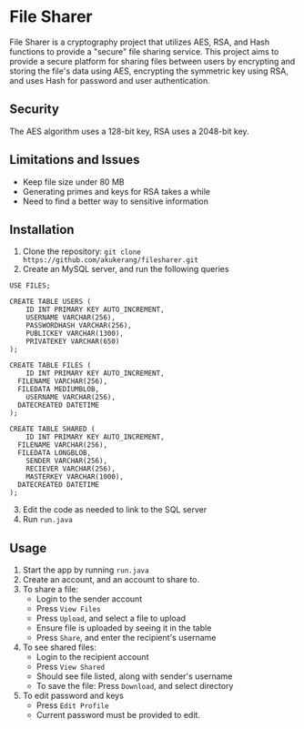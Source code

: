 # File Sharer
File Sharer is a cryptography project that utilizes AES, RSA, and Hash functions to provide a "secure" file sharing service.
This project aims to provide a secure platform for sharing files between users by encrypting and storing the file's data using AES, 
encrypting the symmetric key using RSA, and uses Hash for password and user authentication.

## Security
The AES algorithm uses a 128-bit key, RSA uses a 2048-bit key.

## Limitations and Issues
- Keep file size under 80 MB
- Generating primes and keys for RSA takes a while
- Need to find a better way to sensitive information

## Installation
1. Clone the repository:
`git clone https://github.com/akukerang/filesharer.git`
2. Create an MySQL server, and run the following queries
```
USE FILES;

CREATE TABLE USERS (
	ID INT PRIMARY KEY AUTO_INCREMENT,
	USERNAME VARCHAR(256),
    PASSWORDHASH VARCHAR(256),
    PUBLICKEY VARCHAR(1300),
    PRIVATEKEY VARCHAR(650)
);

CREATE TABLE FILES (
	ID INT PRIMARY KEY AUTO_INCREMENT,
  FILENAME VARCHAR(256),
  FILEDATA MEDIUMBLOB,
	USERNAME VARCHAR(256),
  DATECREATED DATETIME
);

CREATE TABLE SHARED (
	ID INT PRIMARY KEY AUTO_INCREMENT,
  FILENAME VARCHAR(256),
  FILEDATA LONGBLOB,
	SENDER VARCHAR(256),
	RECIEVER VARCHAR(256),
	MASTERKEY VARCHAR(1000),
  DATECREATED DATETIME
);

```
3. Edit the code as needed to link to the SQL server
4. Run `run.java`

## Usage
1. Start the app by running `run.java`
2. Create an account, and an account to share to.
3. To share a file:
    - Login to the sender account
    - Press `View Files`
    - Press `Upload`, and select a file to upload
    - Ensure file is uploaded by seeing it in the table
    - Press `Share`, and enter the recipient's username
4. To see shared files:
    - Login to the recipient account
    - Press `View Shared`
    - Should see file listed, along with sender's username
    - To save the file: Press `Download`, and select directory
5. To edit password and keys
    - Press `Edit Profile`
    - Current password must be provided to edit.
  
